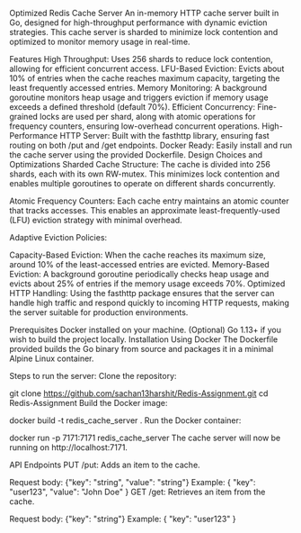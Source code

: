 Optimized Redis Cache Server
An in-memory HTTP cache server built in Go, designed for high-throughput performance with dynamic eviction strategies. This cache server is sharded to minimize lock contention and optimized to monitor memory usage in real-time.

Features
High Throughput: Uses 256 shards to reduce lock contention, allowing for efficient concurrent access.
LFU-Based Eviction: Evicts about 10% of entries when the cache reaches maximum capacity, targeting the least frequently accessed entries.
Memory Monitoring: A background goroutine monitors heap usage and triggers eviction if memory usage exceeds a defined threshold (default 70%).
Efficient Concurrency: Fine-grained locks are used per shard, along with atomic operations for frequency counters, ensuring low-overhead concurrent operations.
High-Performance HTTP Server: Built with the fasthttp library, ensuring fast routing on both /put and /get endpoints.
Docker Ready: Easily install and run the cache server using the provided Dockerfile.
Design Choices and Optimizations
Sharded Cache Structure:
The cache is divided into 256 shards, each with its own RW-mutex. This minimizes lock contention and enables multiple goroutines to operate on different shards concurrently.

Atomic Frequency Counters:
Each cache entry maintains an atomic counter that tracks accesses. This enables an approximate least-frequently-used (LFU) eviction strategy with minimal overhead.

Adaptive Eviction Policies:

Capacity-Based Eviction: When the cache reaches its maximum size, around 10% of the least-accessed entries are evicted.
Memory-Based Eviction: A background goroutine periodically checks heap usage and evicts about 25% of entries if the memory usage exceeds 70%.
Optimized HTTP Handling:
Using the fasthttp package ensures that the server can handle high traffic and respond quickly to incoming HTTP requests, making the server suitable for production environments.

Prerequisites
Docker installed on your machine.
(Optional) Go 1.13+ if you wish to build the project locally.
Installation Using Docker
The Dockerfile provided builds the Go binary from source and packages it in a minimal Alpine Linux container.

Steps to run the server:
Clone the repository:

git clone https://github.com/sachan13harshit/Redis-Assignment.git
cd Redis-Assignment
Build the Docker image:

docker build -t redis_cache_server .
Run the Docker container:

docker run -p 7171:7171 redis_cache_server
The cache server will now be running on http://localhost:7171.

API Endpoints
PUT /put:
Adds an item to the cache.

Request body: {"key": "string", "value": "string"}
Example:
{ "key": "user123", "value": "John Doe" }
GET /get:
Retrieves an item from the cache.

Request body: {"key": "string"}
Example:
{ "key": "user123" }
